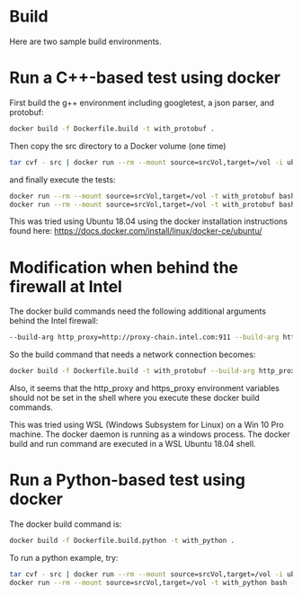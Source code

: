 # Build
Here are two sample build environments.

# Run a C++-based test using docker

First build the g++ environment including googletest, a json parser, and protobuf:
````bash
docker build -f Dockerfile.build -t with_protobuf .
````
Then copy the src directory to a Docker volume (one time)
````bash
tar cvf - src | docker run --rm --mount source=srcVol,target=/vol -i ubuntu bash -c "cd /vol; tar xvf -"
````
and finally execute the tests:
````bash
docker run --rm --mount source=srcVol,target=/vol -t with_protobuf bash -c "cd /vol/src/json && make && ./tester"
docker run --rm --mount source=srcVol,target=/vol -t with_protobuf bash -c "cd /vol/src/proto && make && ./ptest"
````

This was tried using Ubuntu 18.04 using the docker installation instructions found here: https://docs.docker.com/install/linux/docker-ce/ubuntu/

# Modification when behind the firewall at Intel

The docker build commands need the following additional arguments behind the Intel firewall:
````bash
--build-arg http_proxy=http://proxy-chain.intel.com:911 --build-arg https_proxy=http://proxy-chain.intel.com:911
````
So the build command that needs a network connection becomes:
````bash
docker build -f Dockerfile.build -t with_protobuf --build-arg http_proxy=http://proxy-chain.intel.com:911 --build-arg https_proxy=http://proxy-chain.intel.com:911 .
````
Also, it seems that the http_proxy and https_proxy environment variables should not be set in the shell where you execute these docker build commands.

This was tried using WSL (Windows Subsystem for Linux) on a Win 10 Pro machine. The docker daemon is running as a windows process. The docker build and run command are executed in a WSL Ubuntu 18.04 shell.

# Run a Python-based test using docker

The docker build command is:
````bash
docker build -f Dockerfile.build.python -t with_python .
````

To run a python example, try:
```bash
tar cvf - src | docker run --rm --mount source=srcVol,target=/vol -i ubuntu bash -c "cd /vol; tar xvf -"
docker run --rm --mount source=srcVol,target=/vol -t with_python bash -c "source /sympy/bin/activate && cd /vol/src/call-c-from-python  && python setup.py build && python setup.py install && pytest"
````
